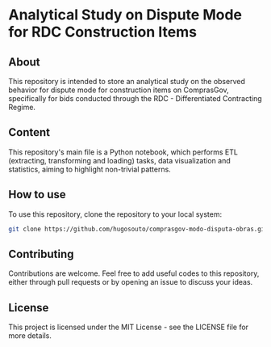 # Analytical Study on Dispute Mode for RDC Construction Items

## About

This repository is intended to store an analytical study on the observed
behavior for dispute mode for construction items on ComprasGov, specifically
for bids conducted through the RDC - Differentiated Contracting Regime.

## Content

This repository's main file is a Python notebook, which performs ETL
(extracting, transforming and loading) tasks, data visualization and
statistics, aiming to highlight non-trivial patterns.

## How to use

To use this repository, clone the repository to your local system:

```bash
git clone https://github.com/hugosouto/comprasgov-modo-disputa-obras.git
```

## Contributing

Contributions are welcome. Feel free to add useful codes to this repository,
either through pull requests or by opening an issue to discuss your ideas.

## License

This project is licensed under the MIT License - see the LICENSE file for more
details.
